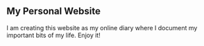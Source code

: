 ## My Personal Website
I am creating this website as my online diary where I document my important bits of my life. Enjoy it!